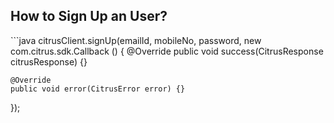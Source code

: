 <h2>How to Sign Up an User?</h2>
```java
  citrusClient.signUp(emailId, mobileNo, password, new com.citrus.sdk.Callback <CitrusResponse > () {
     @Override
    public void success(CitrusResponse citrusResponse) {}

    @Override
    public void error(CitrusError error) {}
  });
  ```
